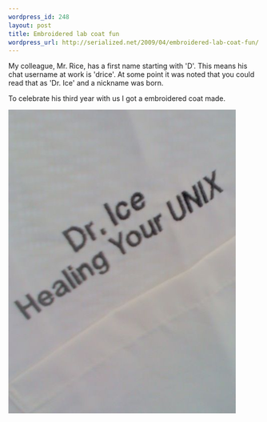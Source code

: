 ```yaml
--- 
wordpress_id: 248
layout: post
title: Embroidered lab coat fun
wordpress_url: http://serialized.net/2009/04/embroidered-lab-coat-fun/
---
```

My colleague, Mr. Rice, has a first name starting with 'D'. This means his chat username at work is 'drice'. At some point it was noted that you could read that as 'Dr. Ice' and a nickname was born. 

To celebrate his third year with us I got a embroidered coat made. 


[![img](/images/p-607-455-cfb3a32f-e035-4c06-8ff1-eef14d7ab8b0.jpeg "")](http://serialized.net/wp-content/uploads/2009/04/p-607-455-cfb3a32f-e035-4c06-8ff1-eef14d7ab8b0.jpeg)
